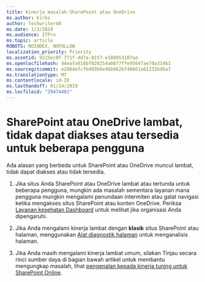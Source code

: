 ```yaml
---
title: Kinerja masalah-SharePoint atau OneDrive
ms.author: kirks
author: Techwriter40
ms.date: 1/3/2019
ms.audience: ITPro
ms.topic: article
ROBOTS: NOINDEX, NOFOLLOW
localization_priority: Priority
ms.assetid: 9225ec0f-771f-4d7a-8157-e188953107aa
ms.openlocfilehash: 44eafa916bf020254a06f7ffe95647ae70a314b1
ms.sourcegitcommit: e2864efcfb493b6e46b662b746661a61232bdba7
ms.translationtype: MT
ms.contentlocale: id-ID
ms.lasthandoff: 01/24/2019
ms.locfileid: "29474401"
---
```

# <a name="sharepoint-or-onedrive-slow-inaccessible-or-unavailable-for-multiple-users"></a>SharePoint atau OneDrive lambat, tidak dapat diakses atau tersedia untuk beberapa pengguna

Ada alasan yang berbeda untuk SharePoint atau OneDrive muncul lambat, tidak dapat diakses atau tidak tersedia. 
  
1. Jika situs Anda SharePoint atau OneDrive lambat atau tertunda untuk beberapa pengguna, mungkin ada masalah sementara layanan mana pengguna mungkin mengalami penundaan intermiten atau galat navigasi ketika mengakses situs SharePoint atau konten OneDrive. Periksa [Layanan kesehatan Dashboard](https://admin.microsoft.com/AdminPortal/Home#/servicehealth) untuk melihat jika organisasi Anda dipengaruhi. 
  
2. Jika Anda mengalami kinerja lambat dengan **klasik** situs SharePoint atau halaman, menggunakan [Alat diagnostik halaman](https://aka.ms/perftool) untuk menganalisis halaman. 
  
3. Jika Anda masih mengalami kinerja lambat umum, silakan Tinjau secara rinci sumber daya di bagian bawah artikel untuk membantu mengungkap masalah, lihat [pengenalan kepada kinerja tuning untuk SharePoint Online](https://go.microsoft.com/fwlink/?linkid=2024334).
  

